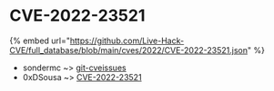 # CVE-2022-23521
{% embed url="https://github.com/Live-Hack-CVE/full_database/blob/main/cves/2022/CVE-2022-23521.json" %}

* sondermc ~> [git-cveissues](https://www.alice-snow.ru/2022/database/cve-2022-23521/git-cveissues-sondermc)
* 0xDSousa ~> [CVE-2022-23521](https://www.alice-snow.ru/2022/database/cve-2022-23521/cve-2022-23521-0xdsousa)